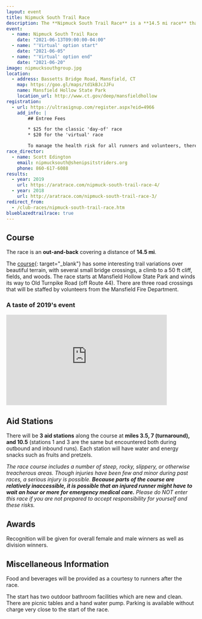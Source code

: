 ```yaml
---
layout: event
title: Nipmuck South Trail Race
description: The **Nipmuck South Trail Race** is a **14.5 mi race** that for the most part follows the Fenton river.
event: 
  - name: Nipmuck South Trail Race
    date: "2021-06-13T09:00:00-04:00"
  - name: "'Virtual' option start"
    date: "2021-06-05"
  - name: "'Virtual' option end"
    date: "2021-06-20"
image: nipmucksouthgroup.jpg
location: 
  - address: Bassetts Bridge Road, Mansfield, CT
    map: https://goo.gl/maps/td1kBJcJJFu
    name: Mansfield Hollow State Park
    location_url: http://www.ct.gov/deep/mansfieldhollow
registration:
  - url: https://ultrasignup.com/register.aspx?eid=4966
    add_info: |
        ## Entree Fees

        * $25 for the classic 'day-of' race
        * $20 for the 'virtual' race

        To manage the health risk for all runners and volunteers, there is **absolutely no** day-of registration
race_director: 
  - name: Scott Edington
    email: nipmucksouth@shenipsitstriders.org
    phone: 860-617-6088
results:
  - year: 2019
    url: https://aratrace.com/nipmuck-south-trail-race-4/
  - year: 2018
    url: http://aratrace.com/nipmuck-south-trail-race-3/
redirect_from:
  - /club-races/nipmuck-south-trail-race.htm
blueblazedtrailrace: true
---
```


## Course
The race is an **out-and-back** covering a distance of **14.5 mi**.

The [course](http://shenipsitstriders.org/wp-content/uploads/2014/12/nipmuck_south_course.pdf){: target="_blank"} has some interesting trail variations over beautiful terrain, with several small bridge crossings, a climb to a 50 ft cliff, fields, and woods. The race starts at Mansfield Hollow State Park and winds its way to Old Turnpike Road (off Route 44). There are three road crossings that will be staffed by volunteers from the Mansfield Fire Department.

### A taste of 2019's event
<iframe width="427" height="240" src="https://www.youtube-nocookie.com/embed/AA_qWkJ1gMU" frameborder="0" allow="accelerometer; autoplay; encrypted-media; gyroscope; picture-in-picture" allowfullscreen></iframe>

## Aid Stations
There will be **3 aid stations** along the course at **miles 3.5, 7 (turnaround), and 10.5** (stations 1 and 3 are the same but encountered both during outbound and inbound runs). Each station will have water and energy snacks such as fruits and pretzels.

*The race course includes a number of steep, rocky, slippery, or otherwise treacherous areas. Though injuries have been few and minor during past races, a serious injury is possible. **Because parts of the course are relatively inaccessible, it is possible that an injured runner might have to wait an hour or more for emergency medical care.** Please do NOT enter this race if you are not prepared to accept responsibility for yourself and these risks.*

## Awards
Recognition will be given for overall female and male winners as well as division winners.

## Miscellaneous Information
Food and beverages will be provided as a courtesy to runners after the race.

The start has two outdoor bathroom facilities which are new and clean. There are picnic tables and a hand water pump. Parking is available without charge very close to the start of the race.